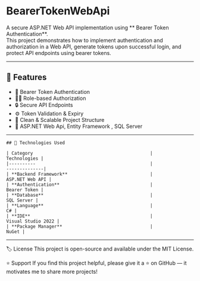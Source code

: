 ﻿# BearerTokenWebApi

A secure ASP.NET Web API implementation using ** Bearer Token Authentication**.  
This project demonstrates how to implement authentication and authorization in a Web API, generate  tokens upon successful login, and protect API endpoints using bearer tokens.

---

## 🚀 Features


- 🔑  Bearer Token Authentication
- 🧑‍💻 Role-based Authorization
- 🔒 Secure API Endpoints
- ⚙️ Token Validation & Expiry
- 🧾 Clean & Scalable Project Structure
- 🧰 ASP.NET Web Api, Entity Framework , SQL Server

---
```
## 🧱 Technologies Used

| Category                                            |                                                       Technologies |
|----------                                           |                                                      --------------|
| **Backend Framework**                               |                                                    ASP.NET Web API |
| **Authentication**                                  |                                                       Bearer Token |
| **Database**                                        |                                                         SQL Server |
| **Language**                                        |                                                                 C# |
| **IDE**                                             |                                                 Visual Studio 2022 |
| **Package Manager**                                 |                                                              NuGet |
```
---


🏷️ License
This project is open-source and available under the MIT License.

⭐ Support
If you find this project helpful, please give it a ⭐ on GitHub — it motivates me to share more projects!
